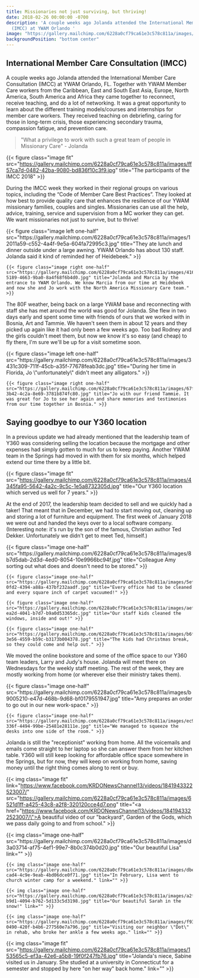 ```yaml
---
title: Missionaries not just surviving, but thriving!
date: 2018-02-26 00:00:00 -0700
description: 'A couple weeks ago Jolanda attended the International Member Care Consultation
  (IMCC) at YWAM Orlando '
image: "https://gallery.mailchimp.com/6228a0cf79ca61e3c578c811a/images/12011a59-c552-4a4f-9e5a-604fa72995c3.jpg"
backgroundPosition: "bottom center"
---
```

International Member Care Consultation (IMCC)
---------------------------------------------

A couple weeks ago Jolanda attended the International Member Care Consultation (IMCC) at YWAM Orlando, FL. Together with YWAM Member Care workers from the Caribbean, East and South East Asia, Europe, North America, South America and Africa they came together to reconnect, receive teaching, and do a lot of networking. It was a great opportunity to learn about the different training models/courses and internships for member care workers. They received teaching on debriefing, caring for those in long-term crisis, those experiencing secondary trauma, compassion fatigue, and prevention care.

> "What a privilege to work with such a great team of people in Missionary Care" - Jolanda

{{< figure class="image fit" src="https://gallery.mailchimp.com/6228a0cf79ca61e3c578c811a/images/ff57ca7d-0482-42ba-9080-bd836f10c3f9.jpg" title="The participants of the IMCC 2018" >}}

During the IMCC week they worked in their regional groups on various topics, including the “Code of Member Care Best Practices”. They looked at how best to provide quality care that enhances the resilience of our YWAM missionary families, couples and singles. Missionaries can use all the help, advice, training, service and supervision from a MC worker they can get. We want missionaries not just to survive, but to thrive!

<div class="gallery">
    {{< figure class="image left one-half" src="https://gallery.mailchimp.com/6228a0cf79ca61e3c578c811a/images/12011a59-c552-4a4f-9e5a-604fa72995c3.jpg" title="They ate lunch and dinner outside under a large awning. YWAM Orlando has about 130 staff. Jolanda said it kind of reminded her of Heidebeek." >}}

    {{< figure class="image right one-half" src="https://gallery.mailchimp.com/6228a0cf79ca61e3c578c811a/images/4168c777-5189-4663-9ba0-8a4f68f6b4d0.jpg" title="Jolanda and Marcia by the entrance to YWAM Orlando. We know Marcia from our time at Heidebeek and now she and Jo work with the North America Missionary Care team." >}}
</div>

The 80F weather, being back on a large YWAM base and reconnecting with staff she has met around the world was good for Jolanda. She flew in two days early and spent some time with friends of ours that we worked with in Bosnia, Art and Tammie. We haven't seen them in about 12 years and they picked up again like it had only been a few weeks ago. Too bad Rodney and the girls couldn't meet them, but now we know it's so easy (and cheap) to fly there, I'm sure we'll be up for a visit sometime soon.

<div class="gallery">
    {{< figure class="image left one-half" src="https://gallery.mailchimp.com/6228a0cf79ca61e3c578c811a/images/3431c309-711f-45cb-a35f-77678feab3dc.jpg" title="During her time in Florida, Jo \"unfortunately\" didn't meet any alligators." >}}

    {{< figure class="image right one-half" src="https://gallery.mailchimp.com/6228a0cf79ca61e3c578c811a/images/67fb1a3e-3b42-4c2a-8e69-3781b874fc80.jpg" title="Jo with our friend Tammie. It was great for Jo to see her again and share memories and testimonies from our time together in Bosnia." >}}
</div>

Saying goodbye to our Y360 location
-----------------------------------

In a previous update we had already mentioned that the leadership team of Y360 was considering selling the location because the mortgage and other expenses had simply gotten to much for us to keep paying. Another YWAM team in the Springs had moved in with them for six months, which helped extend our time there by a little bit.

{{< figure class="image fit" src="https://gallery.mailchimp.com/6228a0cf79ca61e3c578c811a/images/4345fa95-5642-4a2c-9c5c-1e5a8732305d.jpg" title="Our Y360 location which served us well for 7 years." >}}

At the end of 2017, the leadership team decided to sell and we quickly had a taker! That meant that in December, we had to start moving out, cleaning up and storing a lot of furniture and equipment. The first week of January 2018 we were out and handed the keys over to a local software company. (Interesting note: it's run by the son of the famous, Christian author Ted Dekker. Unfortunately we didn't get to meet Ted, himself.)

<div class="gallery">
    {{< figure class="image one-half" src="https://gallery.mailchimp.com/6228a0cf79ca61e3c578c811a/images/8b7d5dab-2d3d-4ed0-8054-10e9966bc94f.jpg" title="Colleague Amy sorting out what does and doesn't need to be stored." >}}

    {{< figure class="image one-half" src="https://gallery.mailchimp.com/6228a0cf79ca61e3c578c811a/images/5ef82999-0fd2-4394-a88a-437bf232aadf.jpg" title="Every office had to be cleaned and every square inch of carpet vacuumed!" >}}

    {{< figure class="image one-half" src="https://gallery.mailchimp.com/6228a0cf79ca61e3c578c811a/images/aef12136-ea2d-4041-b7d7-b9a0d53365dc.jpg" title="Our staff kids cleaned the windows, inside and out!" >}}

    {{< figure class="image one-half" src="https://gallery.mailchimp.com/6228a0cf79ca61e3c578c811a/images/b6f41741-3e56-4559-b59c-b3173b004378.jpg" title="The kids had Christmas break, so they could come and help out." >}}
</div>

We moved the online bookstore and some of the office space to our Y360 team leaders, Larry and Judy's house. Jolanda will meet there on Wednesdays for the weekly staff meeting. The rest of the week, they are mostly working from home (or wherever else their ministry takes them).

<div class="gallery">
    {{< figure class="image one-half" src="https://gallery.mailchimp.com/6228a0cf79ca61e3c578c811a/images/b9005210-e47d-468b-9d68-bf0179551947.jpg" title="Amy prepares an order to go out in our new work-space." >}}

    {{< figure class="image one-half" src="https://gallery.mailchimp.com/6228a0cf79ca61e3c578c811a/images/ec91241d-336f-4494-99be-25481e28111e.jpg" title="We managed to squeeze the desks into one side of the room." >}}
</div>

Jolanda is still the "receptionist" working from home. All the voicemails and emails come straight to her laptop so she can answer them from her kitchen table. Y360 will still keep looking for affordable office space somewhere in the Springs, but for now, they will keep on working from home, saving money until the right thing comes along to rent or buy.

{{< img class="image fit" link="https://www.facebook.com/KRDONewsChannel13/videos/1841943322523007/" src="https://gallery.mailchimp.com/6228a0cf79ca61e3c578c811a/images/6521d1ff-a425-43c8-a2f8-320120cce4d7.png" title="<a href=\"https://www.facebook.com/KRDONewsChannel13/videos/1841943322523007/\">A beautiful video</a> of our \"backyard\", Garden of the Gods, which we pass daily going to and from school." >}}

<div class="gallery">
    {{< img class="image one-half" src="https://gallery.mailchimp.com/6228a0cf79ca61e3c578c811a/images/d3a03714-af75-4ef1-99e7-8b0c374b0d20.jpg" title="Our beautiful Lisa" link="" >}}

    {{< img class="image one-half" src="https://gallery.mailchimp.com/6228a0cf79ca61e3c578c811a/images/dbe31bcd-cad4-4c9e-9eab-4bd06dce0f71.jpg" title="In February, Lisa went to church winter camp for a weekend." link="" >}}

    {{< img class="image one-half" src="https://gallery.mailchimp.com/6228a0cf79ca61e3c578c811a/images/a2fe62d7-b9d1-4094-b762-5d133c5d3198.jpg" title="Our beautiful Sarah in the snow!" link="" >}}

    {{< img class="image one-half" src="https://gallery.mailchimp.com/6228a0cf79ca61e3c578c811a/images/f93bddc9-0490-420f-b4b6-277560e7a796.jpg" title="Visiting our neighbor \"Dot\" in rehab, who broke her ankle a few weeks ago." link="" >}}
</div>

{{< img class="image fit" src="https://gallery.mailchimp.com/6228a0cf79ca61e3c578c811a/images/153565c5-ef3a-42e6-a5b8-19f0f247fb76.jpg" title="Jolanda's niece, Sabine visited us in January. She studied at a university in Connecticut for a semester and stopped by here \"on her way\" back home." link="" >}}
